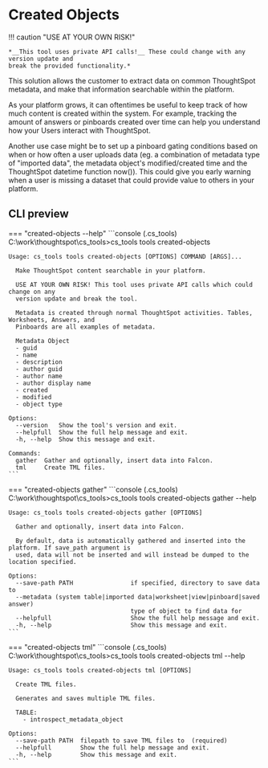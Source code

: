 # Created Objects

!!! caution "USE AT YOUR OWN RISK!"

    *__This tool uses private API calls!__ These could change with any version update and
    break the provided functionality.*

This solution allows the customer to extract data on common ThoughtSpot metadata, and
make that information searchable within the platform.

As your platform grows, it can oftentimes be useful to keep track of how much content
is created within the system. For example, tracking the amount of answers or pinboards
created over time can help you understand how your Users interact with ThoughtSpot.

Another use case might be to set up a pinboard gating conditions based on when or how
often a user uploads data (eg. a combination of metadata type of "imported data", the 
metadata object's modified/created time and the ThoughtSpot datetime function now()).
This could give you early warning when a user is missing a dataset that could provide
value to others in your platform.

## CLI preview

=== "created-objects --help"
    ```console
    (.cs_tools) C:\work\thoughtspot\cs_tools>cs_tools tools created-objects

    Usage: cs_tools tools created-objects [OPTIONS] COMMAND [ARGS]...

      Make ThoughtSpot content searchable in your platform.

      USE AT YOUR OWN RISK! This tool uses private API calls which could change on any
      version update and break the tool.

      Metadata is created through normal ThoughtSpot activities. Tables, Worksheets, Answers, and
      Pinboards are all examples of metadata.

      Metadata Object
      - guid
      - name
      - description
      - author guid
      - author name
      - author display name
      - created
      - modified
      - object type

    Options:
      --version   Show the tool's version and exit.
      --helpfull  Show the full help message and exit.
      -h, --help  Show this message and exit.

    Commands:
      gather  Gather and optionally, insert data into Falcon.
      tml     Create TML files.
    ```

=== "created-objects gather"
    ```console
    (.cs_tools) C:\work\thoughtspot\cs_tools>cs_tools tools created-objects gather --help

    Usage: cs_tools tools created-objects gather [OPTIONS]

      Gather and optionally, insert data into Falcon.

      By default, data is automatically gathered and inserted into the platform. If save_path argument is
      used, data will not be inserted and will instead be dumped to the location specified.

    Options:
      --save-path PATH                if specified, directory to save data to
      --metadata (system table|imported data|worksheet|view|pinboard|saved answer)
                                      type of object to find data for
      --helpfull                      Show the full help message and exit.
      -h, --help                      Show this message and exit.
    ```

=== "created-objects tml"
    ```console
    (.cs_tools) C:\work\thoughtspot\cs_tools>cs_tools tools created-objects tml --help

    Usage: cs_tools tools created-objects tml [OPTIONS]

      Create TML files.

      Generates and saves multiple TML files.

      TABLE:
        - introspect_metadata_object

    Options:
      --save-path PATH  filepath to save TML files to  (required)
      --helpfull        Show the full help message and exit.
      -h, --help        Show this message and exit.
    ```
